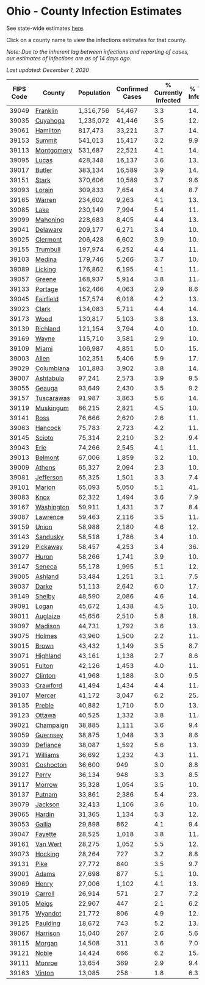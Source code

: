 # Ohio - County Infection Estimates

See state-wide estimates [here](/infections/us-oh).

Click on a county name to view the infections estimates for that county.

*Note: Due to the inherent lag between infections and reporting of cases, our estimates of infections are as of 14 days ago.*

*Last updated: December 1, 2020*

|   FIPS Code |                   County |   Population |   Confirmed Cases |   % Currently Infected |   % Total Infected |
|-------------|--------------------------|--------------|-------------------|------------------------|--------------------|
|       39049 |     [Franklin](franklin) |    1,316,756 |            54,467 |                    3.3 |               14.8 |
|       39035 |     [Cuyahoga](cuyahoga) |    1,235,072 |            41,446 |                    3.5 |               12.0 |
|       39061 |     [Hamilton](hamilton) |      817,473 |            33,221 |                    3.7 |               14.1 |
|       39153 |         [Summit](summit) |      541,013 |            15,417 |                    3.2 |                9.9 |
|       39113 | [Montgomery](montgomery) |      531,687 |            22,521 |                    4.1 |               14.0 |
|       39095 |           [Lucas](lucas) |      428,348 |            16,137 |                    3.6 |               13.7 |
|       39017 |         [Butler](butler) |      383,134 |            16,589 |                    3.9 |               14.4 |
|       39151 |           [Stark](stark) |      370,606 |            10,589 |                    3.7 |                9.6 |
|       39093 |         [Lorain](lorain) |      309,833 |             7,654 |                    3.4 |                8.7 |
|       39165 |         [Warren](warren) |      234,602 |             9,263 |                    4.1 |               13.1 |
|       39085 |             [Lake](lake) |      230,149 |             7,994 |                    5.4 |               11.8 |
|       39099 |     [Mahoning](mahoning) |      228,683 |             8,405 |                    4.4 |               13.8 |
|       39041 |     [Delaware](delaware) |      209,177 |             6,271 |                    3.4 |               10.2 |
|       39025 |     [Clermont](clermont) |      206,428 |             6,602 |                    3.9 |               10.6 |
|       39155 |     [Trumbull](trumbull) |      197,974 |             6,252 |                    4.4 |               11.1 |
|       39103 |         [Medina](medina) |      179,746 |             5,266 |                    3.7 |               10.0 |
|       39089 |       [Licking](licking) |      176,862 |             6,195 |                    4.1 |               11.8 |
|       39057 |         [Greene](greene) |      168,937 |             5,914 |                    3.8 |               11.4 |
|       39133 |       [Portage](portage) |      162,466 |             4,063 |                    2.9 |                8.6 |
|       39045 |   [Fairfield](fairfield) |      157,574 |             6,018 |                    4.2 |               13.0 |
|       39023 |           [Clark](clark) |      134,083 |             5,711 |                    4.4 |               14.2 |
|       39173 |             [Wood](wood) |      130,817 |             5,103 |                    3.8 |               13.1 |
|       39139 |     [Richland](richland) |      121,154 |             3,794 |                    4.0 |               10.3 |
|       39169 |           [Wayne](wayne) |      115,710 |             3,581 |                    2.9 |               10.5 |
|       39109 |           [Miami](miami) |      106,987 |             4,851 |                    5.0 |               15.4 |
|       39003 |           [Allen](allen) |      102,351 |             5,406 |                    5.9 |               17.6 |
|       39029 | [Columbiana](columbiana) |      101,883 |             3,902 |                    3.8 |               14.3 |
|       39007 |   [Ashtabula](ashtabula) |       97,241 |             2,573 |                    3.9 |                9.5 |
|       39055 |         [Geauga](geauga) |       93,649 |             2,430 |                    3.5 |                9.2 |
|       39157 | [Tuscarawas](tuscarawas) |       91,987 |             3,863 |                    5.6 |               14.3 |
|       39119 |   [Muskingum](muskingum) |       86,215 |             2,821 |                    4.5 |               10.6 |
|       39141 |             [Ross](ross) |       76,666 |             2,620 |                    2.6 |               11.3 |
|       39063 |       [Hancock](hancock) |       75,783 |             2,723 |                    4.2 |               11.8 |
|       39145 |         [Scioto](scioto) |       75,314 |             2,210 |                    3.2 |                9.4 |
|       39043 |             [Erie](erie) |       74,266 |             2,545 |                    4.1 |               11.7 |
|       39013 |       [Belmont](belmont) |       67,006 |             1,859 |                    3.2 |               10.5 |
|       39009 |         [Athens](athens) |       65,327 |             2,094 |                    2.3 |               10.2 |
|       39081 |   [Jefferson](jefferson) |       65,325 |             1,501 |                    3.3 |                7.4 |
|       39101 |         [Marion](marion) |       65,093 |             5,050 |                    5.1 |               41.4 |
|       39083 |             [Knox](knox) |       62,322 |             1,494 |                    3.6 |                7.9 |
|       39167 | [Washington](washington) |       59,911 |             1,431 |                    3.7 |                8.4 |
|       39087 |     [Lawrence](lawrence) |       59,463 |             2,116 |                    3.5 |               11.6 |
|       39159 |           [Union](union) |       58,988 |             2,180 |                    4.6 |               12.2 |
|       39143 |     [Sandusky](sandusky) |       58,518 |             1,786 |                    3.4 |               10.2 |
|       39129 |     [Pickaway](pickaway) |       58,457 |             4,253 |                    3.4 |               36.9 |
|       39077 |           [Huron](huron) |       58,266 |             1,741 |                    3.9 |               10.1 |
|       39147 |         [Seneca](seneca) |       55,178 |             1,995 |                    5.1 |               12.1 |
|       39005 |       [Ashland](ashland) |       53,484 |             1,251 |                    3.1 |                7.5 |
|       39037 |           [Darke](darke) |       51,113 |             2,642 |                    6.0 |               17.0 |
|       39149 |         [Shelby](shelby) |       48,590 |             2,086 |                    4.6 |               14.1 |
|       39091 |           [Logan](logan) |       45,672 |             1,438 |                    4.5 |               10.7 |
|       39011 |     [Auglaize](auglaize) |       45,656 |             2,510 |                    5.8 |               18.3 |
|       39097 |       [Madison](madison) |       44,731 |             1,792 |                    3.6 |               13.6 |
|       39075 |         [Holmes](holmes) |       43,960 |             1,500 |                    2.2 |               11.4 |
|       39015 |           [Brown](brown) |       43,432 |             1,149 |                    3.5 |                8.7 |
|       39071 |     [Highland](highland) |       43,161 |             1,138 |                    2.7 |                8.6 |
|       39051 |         [Fulton](fulton) |       42,126 |             1,453 |                    4.0 |               11.2 |
|       39027 |       [Clinton](clinton) |       41,968 |             1,188 |                    3.0 |                9.5 |
|       39033 |     [Crawford](crawford) |       41,494 |             1,434 |                    4.4 |               11.6 |
|       39107 |         [Mercer](mercer) |       41,172 |             3,047 |                    6.2 |               25.4 |
|       39135 |         [Preble](preble) |       40,882 |             1,710 |                    5.0 |               13.9 |
|       39123 |         [Ottawa](ottawa) |       40,525 |             1,332 |                    3.8 |               11.6 |
|       39021 |   [Champaign](champaign) |       38,885 |             1,111 |                    3.6 |                9.4 |
|       39059 |     [Guernsey](guernsey) |       38,875 |             1,048 |                    3.3 |                8.6 |
|       39039 |     [Defiance](defiance) |       38,087 |             1,592 |                    5.6 |               13.9 |
|       39171 |     [Williams](williams) |       36,692 |             1,232 |                    4.3 |               11.1 |
|       39031 |   [Coshocton](coshocton) |       36,600 |               949 |                    3.0 |                8.8 |
|       39127 |           [Perry](perry) |       36,134 |               948 |                    3.3 |                8.5 |
|       39117 |         [Morrow](morrow) |       35,328 |             1,054 |                    3.5 |               10.2 |
|       39137 |         [Putnam](putnam) |       33,861 |             2,386 |                    5.4 |               23.8 |
|       39079 |       [Jackson](jackson) |       32,413 |             1,106 |                    3.6 |               10.6 |
|       39065 |         [Hardin](hardin) |       31,365 |             1,134 |                    5.3 |               12.1 |
|       39053 |         [Gallia](gallia) |       29,898 |               862 |                    4.1 |                9.4 |
|       39047 |       [Fayette](fayette) |       28,525 |             1,018 |                    3.8 |               11.8 |
|       39161 |     [Van Wert](van-wert) |       28,275 |             1,052 |                    5.5 |               12.3 |
|       39073 |       [Hocking](hocking) |       28,264 |               727 |                    3.2 |                8.8 |
|       39131 |             [Pike](pike) |       27,772 |               840 |                    3.5 |                9.7 |
|       39001 |           [Adams](adams) |       27,698 |               877 |                    5.1 |               10.5 |
|       39069 |           [Henry](henry) |       27,006 |             1,102 |                    4.1 |               13.3 |
|       39019 |       [Carroll](carroll) |       26,914 |               571 |                    2.7 |                7.2 |
|       39105 |           [Meigs](meigs) |       22,907 |               447 |                    2.1 |                6.2 |
|       39175 |       [Wyandot](wyandot) |       21,772 |               806 |                    4.9 |               12.6 |
|       39125 |     [Paulding](paulding) |       18,672 |               743 |                    5.2 |               13.0 |
|       39067 |     [Harrison](harrison) |       15,040 |               267 |                    2.6 |                5.6 |
|       39115 |         [Morgan](morgan) |       14,508 |               311 |                    3.6 |                7.0 |
|       39121 |           [Noble](noble) |       14,424 |               666 |                    6.2 |               15.4 |
|       39111 |         [Monroe](monroe) |       13,654 |               369 |                    2.9 |                9.4 |
|       39163 |         [Vinton](vinton) |       13,085 |               258 |                    1.8 |                6.3 |